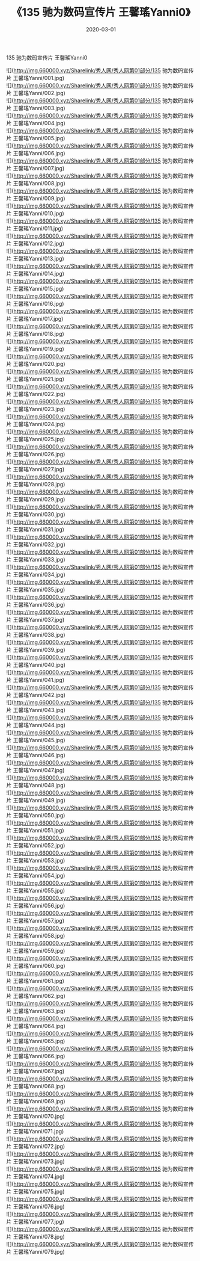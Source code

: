 ﻿---
layout: post
title:  《135 驰为数码宣传片 王馨瑤Yanni0》
date:   2020-03-01
img: http://img.660000.xyz/Sharelink/秀人网/秀人网第01部分/135 驰为数码宣传片 王馨瑤Yanni0/000.jpg
categories: [美女, 清纯, 唯美]
---

135 驰为数码宣传片 王馨瑤Yanni0

  ![](http://img.660000.xyz/Sharelink/秀人网/秀人网第01部分/135 驰为数码宣传片 王馨瑤Yanni/001.jpg) <br> ![](http://img.660000.xyz/Sharelink/秀人网/秀人网第01部分/135 驰为数码宣传片 王馨瑤Yanni/002.jpg) <br> ![](http://img.660000.xyz/Sharelink/秀人网/秀人网第01部分/135 驰为数码宣传片 王馨瑤Yanni/003.jpg) <br> ![](http://img.660000.xyz/Sharelink/秀人网/秀人网第01部分/135 驰为数码宣传片 王馨瑤Yanni/004.jpg) <br> ![](http://img.660000.xyz/Sharelink/秀人网/秀人网第01部分/135 驰为数码宣传片 王馨瑤Yanni/005.jpg) <br> ![](http://img.660000.xyz/Sharelink/秀人网/秀人网第01部分/135 驰为数码宣传片 王馨瑤Yanni/006.jpg) <br> ![](http://img.660000.xyz/Sharelink/秀人网/秀人网第01部分/135 驰为数码宣传片 王馨瑤Yanni/007.jpg) <br> ![](http://img.660000.xyz/Sharelink/秀人网/秀人网第01部分/135 驰为数码宣传片 王馨瑤Yanni/008.jpg) <br> ![](http://img.660000.xyz/Sharelink/秀人网/秀人网第01部分/135 驰为数码宣传片 王馨瑤Yanni/009.jpg) <br> ![](http://img.660000.xyz/Sharelink/秀人网/秀人网第01部分/135 驰为数码宣传片 王馨瑤Yanni/010.jpg) <br> ![](http://img.660000.xyz/Sharelink/秀人网/秀人网第01部分/135 驰为数码宣传片 王馨瑤Yanni/011.jpg) <br> ![](http://img.660000.xyz/Sharelink/秀人网/秀人网第01部分/135 驰为数码宣传片 王馨瑤Yanni/012.jpg) <br> ![](http://img.660000.xyz/Sharelink/秀人网/秀人网第01部分/135 驰为数码宣传片 王馨瑤Yanni/013.jpg) <br> ![](http://img.660000.xyz/Sharelink/秀人网/秀人网第01部分/135 驰为数码宣传片 王馨瑤Yanni/014.jpg) <br> ![](http://img.660000.xyz/Sharelink/秀人网/秀人网第01部分/135 驰为数码宣传片 王馨瑤Yanni/015.jpg) <br> ![](http://img.660000.xyz/Sharelink/秀人网/秀人网第01部分/135 驰为数码宣传片 王馨瑤Yanni/016.jpg) <br> ![](http://img.660000.xyz/Sharelink/秀人网/秀人网第01部分/135 驰为数码宣传片 王馨瑤Yanni/017.jpg) <br> ![](http://img.660000.xyz/Sharelink/秀人网/秀人网第01部分/135 驰为数码宣传片 王馨瑤Yanni/018.jpg) <br> ![](http://img.660000.xyz/Sharelink/秀人网/秀人网第01部分/135 驰为数码宣传片 王馨瑤Yanni/019.jpg) <br> ![](http://img.660000.xyz/Sharelink/秀人网/秀人网第01部分/135 驰为数码宣传片 王馨瑤Yanni/020.jpg) <br> ![](http://img.660000.xyz/Sharelink/秀人网/秀人网第01部分/135 驰为数码宣传片 王馨瑤Yanni/021.jpg) <br> ![](http://img.660000.xyz/Sharelink/秀人网/秀人网第01部分/135 驰为数码宣传片 王馨瑤Yanni/022.jpg) <br> ![](http://img.660000.xyz/Sharelink/秀人网/秀人网第01部分/135 驰为数码宣传片 王馨瑤Yanni/023.jpg) <br> ![](http://img.660000.xyz/Sharelink/秀人网/秀人网第01部分/135 驰为数码宣传片 王馨瑤Yanni/024.jpg) <br> ![](http://img.660000.xyz/Sharelink/秀人网/秀人网第01部分/135 驰为数码宣传片 王馨瑤Yanni/025.jpg) <br> ![](http://img.660000.xyz/Sharelink/秀人网/秀人网第01部分/135 驰为数码宣传片 王馨瑤Yanni/026.jpg) <br> ![](http://img.660000.xyz/Sharelink/秀人网/秀人网第01部分/135 驰为数码宣传片 王馨瑤Yanni/027.jpg) <br> ![](http://img.660000.xyz/Sharelink/秀人网/秀人网第01部分/135 驰为数码宣传片 王馨瑤Yanni/028.jpg) <br> ![](http://img.660000.xyz/Sharelink/秀人网/秀人网第01部分/135 驰为数码宣传片 王馨瑤Yanni/029.jpg) <br> ![](http://img.660000.xyz/Sharelink/秀人网/秀人网第01部分/135 驰为数码宣传片 王馨瑤Yanni/030.jpg) <br> ![](http://img.660000.xyz/Sharelink/秀人网/秀人网第01部分/135 驰为数码宣传片 王馨瑤Yanni/031.jpg) <br> ![](http://img.660000.xyz/Sharelink/秀人网/秀人网第01部分/135 驰为数码宣传片 王馨瑤Yanni/032.jpg) <br> ![](http://img.660000.xyz/Sharelink/秀人网/秀人网第01部分/135 驰为数码宣传片 王馨瑤Yanni/033.jpg) <br> ![](http://img.660000.xyz/Sharelink/秀人网/秀人网第01部分/135 驰为数码宣传片 王馨瑤Yanni/034.jpg) <br> ![](http://img.660000.xyz/Sharelink/秀人网/秀人网第01部分/135 驰为数码宣传片 王馨瑤Yanni/035.jpg) <br> ![](http://img.660000.xyz/Sharelink/秀人网/秀人网第01部分/135 驰为数码宣传片 王馨瑤Yanni/036.jpg) <br> ![](http://img.660000.xyz/Sharelink/秀人网/秀人网第01部分/135 驰为数码宣传片 王馨瑤Yanni/037.jpg) <br> ![](http://img.660000.xyz/Sharelink/秀人网/秀人网第01部分/135 驰为数码宣传片 王馨瑤Yanni/038.jpg) <br> ![](http://img.660000.xyz/Sharelink/秀人网/秀人网第01部分/135 驰为数码宣传片 王馨瑤Yanni/039.jpg) <br> ![](http://img.660000.xyz/Sharelink/秀人网/秀人网第01部分/135 驰为数码宣传片 王馨瑤Yanni/040.jpg) <br> ![](http://img.660000.xyz/Sharelink/秀人网/秀人网第01部分/135 驰为数码宣传片 王馨瑤Yanni/041.jpg) <br> ![](http://img.660000.xyz/Sharelink/秀人网/秀人网第01部分/135 驰为数码宣传片 王馨瑤Yanni/042.jpg) <br> ![](http://img.660000.xyz/Sharelink/秀人网/秀人网第01部分/135 驰为数码宣传片 王馨瑤Yanni/043.jpg) <br> ![](http://img.660000.xyz/Sharelink/秀人网/秀人网第01部分/135 驰为数码宣传片 王馨瑤Yanni/044.jpg) <br> ![](http://img.660000.xyz/Sharelink/秀人网/秀人网第01部分/135 驰为数码宣传片 王馨瑤Yanni/045.jpg) <br> ![](http://img.660000.xyz/Sharelink/秀人网/秀人网第01部分/135 驰为数码宣传片 王馨瑤Yanni/046.jpg) <br> ![](http://img.660000.xyz/Sharelink/秀人网/秀人网第01部分/135 驰为数码宣传片 王馨瑤Yanni/047.jpg) <br> ![](http://img.660000.xyz/Sharelink/秀人网/秀人网第01部分/135 驰为数码宣传片 王馨瑤Yanni/048.jpg) <br> ![](http://img.660000.xyz/Sharelink/秀人网/秀人网第01部分/135 驰为数码宣传片 王馨瑤Yanni/049.jpg) <br> ![](http://img.660000.xyz/Sharelink/秀人网/秀人网第01部分/135 驰为数码宣传片 王馨瑤Yanni/050.jpg) <br> ![](http://img.660000.xyz/Sharelink/秀人网/秀人网第01部分/135 驰为数码宣传片 王馨瑤Yanni/051.jpg) <br> ![](http://img.660000.xyz/Sharelink/秀人网/秀人网第01部分/135 驰为数码宣传片 王馨瑤Yanni/052.jpg) <br> ![](http://img.660000.xyz/Sharelink/秀人网/秀人网第01部分/135 驰为数码宣传片 王馨瑤Yanni/053.jpg) <br> ![](http://img.660000.xyz/Sharelink/秀人网/秀人网第01部分/135 驰为数码宣传片 王馨瑤Yanni/054.jpg) <br> ![](http://img.660000.xyz/Sharelink/秀人网/秀人网第01部分/135 驰为数码宣传片 王馨瑤Yanni/055.jpg) <br> ![](http://img.660000.xyz/Sharelink/秀人网/秀人网第01部分/135 驰为数码宣传片 王馨瑤Yanni/056.jpg) <br> ![](http://img.660000.xyz/Sharelink/秀人网/秀人网第01部分/135 驰为数码宣传片 王馨瑤Yanni/057.jpg) <br> ![](http://img.660000.xyz/Sharelink/秀人网/秀人网第01部分/135 驰为数码宣传片 王馨瑤Yanni/058.jpg) <br> ![](http://img.660000.xyz/Sharelink/秀人网/秀人网第01部分/135 驰为数码宣传片 王馨瑤Yanni/059.jpg) <br> ![](http://img.660000.xyz/Sharelink/秀人网/秀人网第01部分/135 驰为数码宣传片 王馨瑤Yanni/060.jpg) <br> ![](http://img.660000.xyz/Sharelink/秀人网/秀人网第01部分/135 驰为数码宣传片 王馨瑤Yanni/061.jpg) <br> ![](http://img.660000.xyz/Sharelink/秀人网/秀人网第01部分/135 驰为数码宣传片 王馨瑤Yanni/062.jpg) <br> ![](http://img.660000.xyz/Sharelink/秀人网/秀人网第01部分/135 驰为数码宣传片 王馨瑤Yanni/063.jpg) <br> ![](http://img.660000.xyz/Sharelink/秀人网/秀人网第01部分/135 驰为数码宣传片 王馨瑤Yanni/064.jpg) <br> ![](http://img.660000.xyz/Sharelink/秀人网/秀人网第01部分/135 驰为数码宣传片 王馨瑤Yanni/065.jpg) <br> ![](http://img.660000.xyz/Sharelink/秀人网/秀人网第01部分/135 驰为数码宣传片 王馨瑤Yanni/066.jpg) <br> ![](http://img.660000.xyz/Sharelink/秀人网/秀人网第01部分/135 驰为数码宣传片 王馨瑤Yanni/067.jpg) <br> ![](http://img.660000.xyz/Sharelink/秀人网/秀人网第01部分/135 驰为数码宣传片 王馨瑤Yanni/068.jpg) <br> ![](http://img.660000.xyz/Sharelink/秀人网/秀人网第01部分/135 驰为数码宣传片 王馨瑤Yanni/069.jpg) <br> ![](http://img.660000.xyz/Sharelink/秀人网/秀人网第01部分/135 驰为数码宣传片 王馨瑤Yanni/070.jpg) <br> ![](http://img.660000.xyz/Sharelink/秀人网/秀人网第01部分/135 驰为数码宣传片 王馨瑤Yanni/071.jpg) <br> ![](http://img.660000.xyz/Sharelink/秀人网/秀人网第01部分/135 驰为数码宣传片 王馨瑤Yanni/072.jpg) <br> ![](http://img.660000.xyz/Sharelink/秀人网/秀人网第01部分/135 驰为数码宣传片 王馨瑤Yanni/073.jpg) <br> ![](http://img.660000.xyz/Sharelink/秀人网/秀人网第01部分/135 驰为数码宣传片 王馨瑤Yanni/074.jpg) <br> ![](http://img.660000.xyz/Sharelink/秀人网/秀人网第01部分/135 驰为数码宣传片 王馨瑤Yanni/075.jpg) <br> ![](http://img.660000.xyz/Sharelink/秀人网/秀人网第01部分/135 驰为数码宣传片 王馨瑤Yanni/076.jpg) <br> ![](http://img.660000.xyz/Sharelink/秀人网/秀人网第01部分/135 驰为数码宣传片 王馨瑤Yanni/077.jpg) <br> ![](http://img.660000.xyz/Sharelink/秀人网/秀人网第01部分/135 驰为数码宣传片 王馨瑤Yanni/078.jpg) <br> ![](http://img.660000.xyz/Sharelink/秀人网/秀人网第01部分/135 驰为数码宣传片 王馨瑤Yanni/079.jpg) <br>